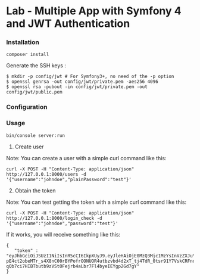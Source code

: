 # Lab - Multiple App with Symfony 4 and JWT Authentication

### Installation

    composer install

Generate the SSH keys :

    $ mkdir -p config/jwt # For Symfony3+, no need of the -p option
    $ openssl genrsa -out config/jwt/private.pem -aes256 4096
    $ openssl rsa -pubout -in config/jwt/private.pem -out config/jwt/public.pem

### Configuration
    

###   Usage

    bin/console server:run
    
1. Create user

Note: You can create a user with a simple curl command like this:

    curl -X POST -H "Content-Type: application/json" http://127.0.0.1:8000/users -d '{"username":"johndoe","plainPassword":"test"}'

2. Obtain the token

Note: You can test getting the token with a simple curl command like this:

    curl -X POST -H "Content-Type: application/json" http://127.0.0.1:8000/login_check -d '{"username":"johndoe","password":"test"}'

If it works, you will receive something like this:

    {
       "token" : "eyJhbGciOiJSUzI1NiIsInR5cCI6IkpXUyJ9.eyJleHAiOjE0MzQ3Mjc1MzYsInVzZXJuYW1lIjoia29ybGVvbiIsImlhdCI6IjE0MzQ2NDExMzYifQ.nh0L_wuJy6ZKIQWh6OrW5hdLkviTs1_bau2GqYdDCB0Yqy_RplkFghsuqMpsFls8zKEErdX5TYCOR7muX0aQvQxGQ4mpBkvMDhJ4-pE4ct2obeMTr_s4X8nC00rBYPofrOONUOR4utbzvbd4d2xT_tj4TdR_0tsr91Y7VskCRFnoXAnNT-qQb7ci7HIBTbutb9zVStOFejrb4aLbr7Fl4byeIEYgp2Gd7gY"
    }


